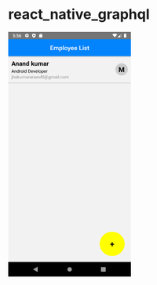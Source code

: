 # react_native_graphql
<img src="https://github.com/AnandKumarJha/react_native_graphql/blob/master/Screenshot_1587299211.png" width="250" height="500"/>
